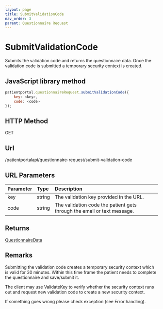 ```yaml
---
layout: page
title: SubmitValidationCode
nav_order: 3
parent: Questionnaire Request
---
```


# SubmitValidationCode

Submits the validation code and returns the questionnaire data. Once the validation code is submitted a temporary security context is created.

## JavaScript library method

```javascript
patientportal.questionnaireRequest.submitValidationCode({
    key: <key>,
    code: <code>
});
```

## HTTP Method

GET

## ****Url****

/patientportalapi/questionnaire-request/submit-validation-code

## URL Parameters

| Parameter | Type   | Description                                                 |
|:----------|:-------|:------------------------------------------------------------|
| key | string | The validation key provided in the URL. |
| code | string | The validation code the patient gets through the email or text message. |

## Returns

[QuestionnaireData](#_QuestionnaireData)

## Remarks

Submitting the validation code creates a temporary security context which is valid for 30 minutes. Within this time frame the patient needs to complete the questionnaire and save/submit it.

The client may use ValidateKey to verify whether the security context runs out and request new validation code to create a new security context.

If something goes wrong please check exception (see Error handling).
